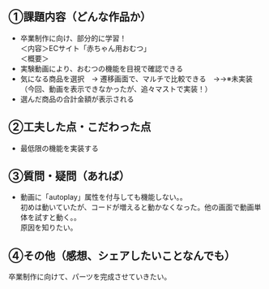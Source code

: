 
## ①課題内容（どんな作品か）
- 卒業制作に向け、部分的に学習！
<br>＜内容＞ECサイト「赤ちゃん用おむつ」
<br>＜概要＞
- 実験動画により、おむつの機能を目視で確認できる
- 気になる商品を選択　→ 遷移画面で、マルチで比較できる　→→※未実装（今回、動画を表示できなかったが、追々マストで実装！）
- 選んだ商品の合計金額が表示される

## ②工夫した点・こだわった点
- 最低限の機能を実装する

## ③質問・疑問（あれば）
- 動画に「autoplay」属性を付与しても機能しない。。<br>
  初めは動いていたが、コードが増えると動かなくなった。他の画面で動画単体を試すと動く。。<br>
  原因を知りたい。
　

## ④その他（感想、シェアしたいことなんでも）
卒業制作に向けて、パーツを完成させていきたい。
